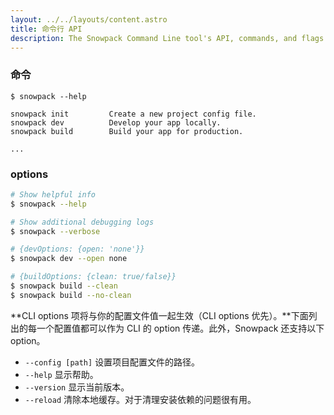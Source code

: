 ```yaml
---
layout: ../../layouts/content.astro
title: 命令行 API
description: The Snowpack Command Line tool's API, commands, and flags.
---
```


### 命令

    $ snowpack --help

    snowpack init         Create a new project config file.
    snowpack dev          Develop your app locally.
    snowpack build        Build your app for production.

    ...

### options

```bash
# Show helpful info
$ snowpack --help

# Show additional debugging logs
$ snowpack --verbose

# {devOptions: {open: 'none'}}
$ snowpack dev --open none

# {buildOptions: {clean: true/false}}
$ snowpack build --clean
$ snowpack build --no-clean
```

**CLI options 项将与你的配置文件值一起生效（CLI options 优先）。**下面列出的每一个配置值都可以作为 CLI 的 option 传递。此外，Snowpack 还支持以下 option。

- `--config [path]` 设置项目配置文件的路径。
- `--help` 显示帮助。
- `--version` 显示当前版本。
- `--reload` 清除本地缓存。对于清理安装依赖的问题很有用。
